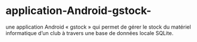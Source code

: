 # application-Android-gstock-
une application Android « gstock » qui permet de gérer le stock du matériel informatique d’un club à travers une base de données locale SQLite.
